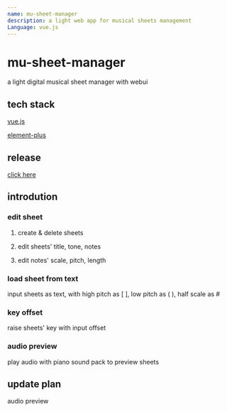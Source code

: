 ```yaml
---
name: mu-sheet-manager
description: a light web app for musical sheets management
Language: vue.js
---
```


# mu-sheet-manager

a light digital musical sheet manager with webui

## tech stack

[vue.js](https://cn.vuejs.org/guide/introduction.html)

[element-plus](https://element-plus.org/zh-CN/)

## release

[click here]()

## introdution

### edit sheet

1. create & delete sheets

2. edit sheets' title, tone, notes

3. edit notes' scale, pitch, length

### load sheet from text

input sheets as text, with high pitch as [ ], low pitch as ( ), half scale as #

### key offset

raise sheets' key with input offset

### audio preview

play audio with piano sound pack to preview sheets

## update plan

audio preview